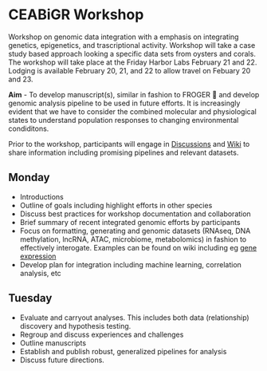 # CEABiGR Workshop
Workshop on genomic data integration with a emphasis on integrating genetics, epigenetics, and trascriptional activity.
Workshop will take a case study based approach looking a specific data sets from oysters and corals. The workshop will take place at the Friday Harbor Labs February 21 and 22. Lodging is available February 20, 21, and 22 to allow travel on Febuary 20 and 23. 

**Aim** - To develop manuscript(s), similar in fashion to FROGER 🐸 and develop genomic analysis pipeline to be used in future efforts. It is increasingly evident that we have to consider the combined molecular and physiological states to understand population responses to changing environmental condiditons. 



Prior to the workshop, participants will engage in [Discussions](https://github.com/sr320/ceabigr/discussions) and [Wiki](https://github.com/sr320/ceabigr/wiki) to share information including promising pipelines and relevant datasets. 


## Monday
- Introductions
- Outline of goals including highlight efforts in other species
- Discuss best practices for workshop documentation and collaboration
- Brief summary of recent integrated genomic efforts by participants
- Focus on formatting, generating and genomic datasets (RNAseq, DNA methylation, lncRNA, ATAC, microbiome, metabolomics) in fashion to effectively interogate. Examples can be found on wiki including eg [gene expression](https://github.com/sr320/ceabigr/wiki/Gene-Expression-Data-Types)
- Develop plan for integration including machine learning, correlation analysis, etc

## Tuesday 
- Evaluate and carryout analyses. This includes both data (relationship) discovery and hypothesis testing.
- Regroup and discuss experiences and challenges
- Outline manuscripts
- Establish and publish robust, generalized pipelines for analysis
- Discuss future directions.















